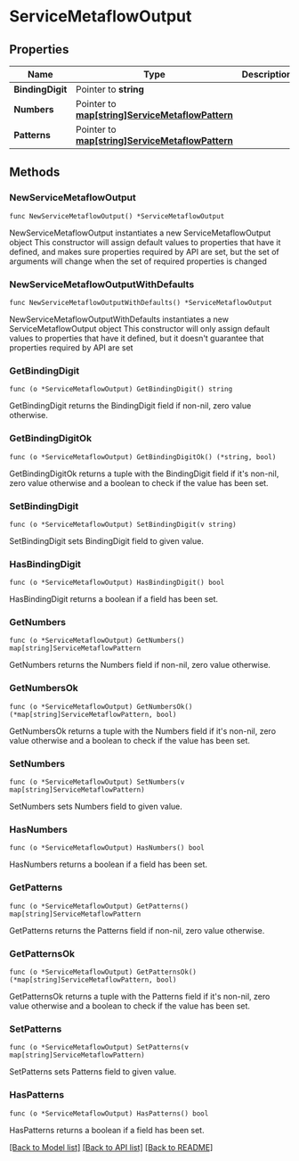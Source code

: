 # ServiceMetaflowOutput

## Properties

Name | Type | Description | Notes
------------ | ------------- | ------------- | -------------
**BindingDigit** | Pointer to **string** |  | [optional] 
**Numbers** | Pointer to [**map[string]ServiceMetaflowPattern**](ServiceMetaflowPattern.md) |  | [optional] 
**Patterns** | Pointer to [**map[string]ServiceMetaflowPattern**](ServiceMetaflowPattern.md) |  | [optional] 

## Methods

### NewServiceMetaflowOutput

`func NewServiceMetaflowOutput() *ServiceMetaflowOutput`

NewServiceMetaflowOutput instantiates a new ServiceMetaflowOutput object
This constructor will assign default values to properties that have it defined,
and makes sure properties required by API are set, but the set of arguments
will change when the set of required properties is changed

### NewServiceMetaflowOutputWithDefaults

`func NewServiceMetaflowOutputWithDefaults() *ServiceMetaflowOutput`

NewServiceMetaflowOutputWithDefaults instantiates a new ServiceMetaflowOutput object
This constructor will only assign default values to properties that have it defined,
but it doesn't guarantee that properties required by API are set

### GetBindingDigit

`func (o *ServiceMetaflowOutput) GetBindingDigit() string`

GetBindingDigit returns the BindingDigit field if non-nil, zero value otherwise.

### GetBindingDigitOk

`func (o *ServiceMetaflowOutput) GetBindingDigitOk() (*string, bool)`

GetBindingDigitOk returns a tuple with the BindingDigit field if it's non-nil, zero value otherwise
and a boolean to check if the value has been set.

### SetBindingDigit

`func (o *ServiceMetaflowOutput) SetBindingDigit(v string)`

SetBindingDigit sets BindingDigit field to given value.

### HasBindingDigit

`func (o *ServiceMetaflowOutput) HasBindingDigit() bool`

HasBindingDigit returns a boolean if a field has been set.

### GetNumbers

`func (o *ServiceMetaflowOutput) GetNumbers() map[string]ServiceMetaflowPattern`

GetNumbers returns the Numbers field if non-nil, zero value otherwise.

### GetNumbersOk

`func (o *ServiceMetaflowOutput) GetNumbersOk() (*map[string]ServiceMetaflowPattern, bool)`

GetNumbersOk returns a tuple with the Numbers field if it's non-nil, zero value otherwise
and a boolean to check if the value has been set.

### SetNumbers

`func (o *ServiceMetaflowOutput) SetNumbers(v map[string]ServiceMetaflowPattern)`

SetNumbers sets Numbers field to given value.

### HasNumbers

`func (o *ServiceMetaflowOutput) HasNumbers() bool`

HasNumbers returns a boolean if a field has been set.

### GetPatterns

`func (o *ServiceMetaflowOutput) GetPatterns() map[string]ServiceMetaflowPattern`

GetPatterns returns the Patterns field if non-nil, zero value otherwise.

### GetPatternsOk

`func (o *ServiceMetaflowOutput) GetPatternsOk() (*map[string]ServiceMetaflowPattern, bool)`

GetPatternsOk returns a tuple with the Patterns field if it's non-nil, zero value otherwise
and a boolean to check if the value has been set.

### SetPatterns

`func (o *ServiceMetaflowOutput) SetPatterns(v map[string]ServiceMetaflowPattern)`

SetPatterns sets Patterns field to given value.

### HasPatterns

`func (o *ServiceMetaflowOutput) HasPatterns() bool`

HasPatterns returns a boolean if a field has been set.


[[Back to Model list]](../README.md#documentation-for-models) [[Back to API list]](../README.md#documentation-for-api-endpoints) [[Back to README]](../README.md)


